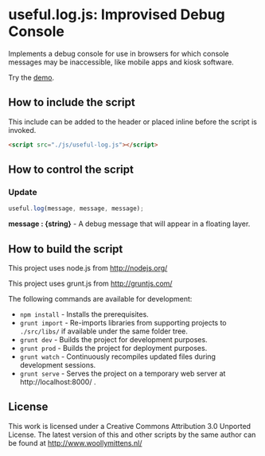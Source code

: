 # useful.log.js: Improvised Debug Console

Implements a debug console for use in browsers for which console messages may be inaccessible, like mobile apps and kiosk software.

Try the <a href="http://www.woollymittens.nl/useful/default.php?url=useful-log">demo</a>.

## How to include the script

This include can be added to the header or placed inline before the script is invoked.

```html
<script src="./js/useful-log.js"></script>
```

## How to control the script

### Update

```javascript
useful.log(message, message, message);
```

**message : {string}** - A debug message that will appear in a floating layer.

## How to build the script

This project uses node.js from http://nodejs.org/

This project uses grunt.js from http://gruntjs.com/

The following commands are available for development:
+ `npm install` - Installs the prerequisites.
+ `grunt import` - Re-imports libraries from supporting projects to `./src/libs/` if available under the same folder tree.
+ `grunt dev` - Builds the project for development purposes.
+ `grunt prod` - Builds the project for deployment purposes.
+ `grunt watch` - Continuously recompiles updated files during development sessions.
+ `grunt serve` - Serves the project on a temporary web server at http://localhost:8000/ .

## License

This work is licensed under a Creative Commons Attribution 3.0 Unported License. The latest version of this and other scripts by the same author can be found at http://www.woollymittens.nl/
